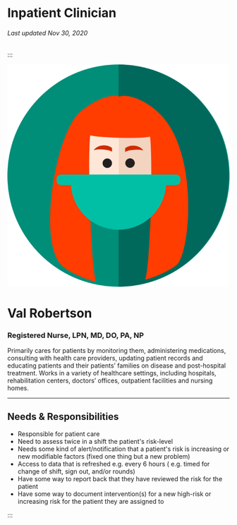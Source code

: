# Inpatient Clinician

###### Last updated Nov 30, 2020

:::

<div class="persona-header">

![Avatar Image](./assets/avatars/avatar81.svg)

<div>

# Val Robertson

### Registered Nurse, LPN, MD, DO, PA, NP

Primarily cares for patients by monitoring them, administering medications, consulting with health care providers, updating patient records and educating patients and their patients’ families on disease and post-hospital treatment. Works in a variety of healthcare settings, including hospitals, rehabilitation centers, doctors’ offices, outpatient facilities and nursing homes.

</div>

</div>

<article>

---

## Needs & Responsibilities

-   Responsible for patient care
-   Need to assess twice in a shift the patient's risk-level
-   Needs some kind of alert/notification that a patient's risk is increasing or new modifiable factors (fixed one thing but a new problem)
-   Access to data that is refreshed e.g. every 6 hours ( e.g. timed for change of shift, sign out, and/or rounds)
-   Have some way to report back that they have reviewed the risk for the patient
-   Have some way to document intervention(s) for a new high-risk or increasing risk for the patient they are assigned to

</article>

:::
